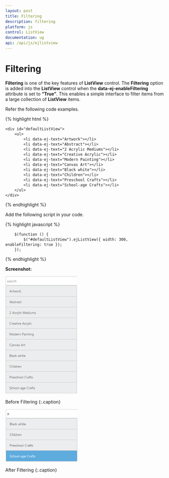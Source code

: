 ```yaml
---
layout: post
title: Filtering
description: filtering
platform: js
control: ListView
documentation: ug
api: /api/js/ejlistview
---
```


# Filtering

**Filtering** is one of the key features of **ListView** control. The **Filtering** option is added into the **ListView** control when the **data-ej-enableFiltering** attribute is set to **“True”**. This enables a simple interface to filter items from a large collection of **ListView** items.

Refer the following code examples.



{% highlight html %}



    <div id="defaultListView">
        <ul>
            <li data-ej-text="Artwork"></li>
            <li data-ej-text="Abstract"></li>
            <li data-ej-text="2 Acrylic Mediums"></li>
            <li data-ej-text="Creative Acrylic"></li>
            <li data-ej-text="Modern Painting"></li>
            <li data-ej-text="Canvas Art"></li>
            <li data-ej-text="Black white"></li>
            <li data-ej-text="Children"></li>
            <li data-ej-text="Preschool Crafts"></li>
            <li data-ej-text="School-age Crafts"></li>
        </ul>
    </div>
    
{% endhighlight %}

Add the following script in your code.
    
{% highlight javascript %}

        $(function () {
            $("#defaultListView").ejListView({ width: 300, enableFiltering: true });
        });


{% endhighlight %}



**Screenshot:**

![](/js/ListView/Filtering_images/Filtering_img1.png)

Before Filtering
{:.caption}



![](/js/ListView/Filtering_images/Filtering_img2.png)

After Filtering
{:.caption}

